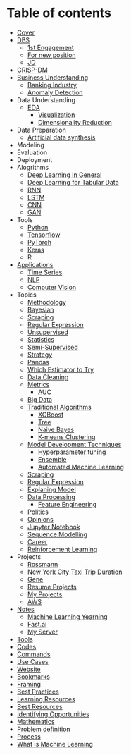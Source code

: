 # Table of contents

* [Cover](README.md)
* [DBS](dbs/README.md)
  * [1st Engagement](dbs/1st-engagement.md)
  * [For new position](dbs/for-new-position.md)
  * [JD](dbs/jd.md)
* [CRISP-DM](the-machine-learning-process.md)
* [Business Understanding](business-understanding/README.md)
  * [Banking Industry](business-understanding/fs.md)
  * [Anomaly Detection](business-understanding/anomaly-detection.md)
* Data Understanding
  * [EDA](untitled-6/eda/README.md)
    * [Visualization](untitled-6/eda/visualization.md)
    * [Dimensionality Reduction](untitled-6/eda/dimensionality-reduction.md)
* Data Preparation
  * [Artificial data synthesis](data-preparation/artificial-data-synthesis.md)
* Modeling
* Evaluation
* Deployment
* Alogrithms
  * [Deep Learning in General](alogrithms/deep-learning.md)
  * [Deep Learning for Tabular Data](alogrithms/tabular-data.md)
  * [RNN](alogrithms/rnn.md)
  * [LSTM](alogrithms/lstm.md)
  * [CNN](alogrithms/cnn.md)
  * [GAN](alogrithms/gan.md)
* Tools
  * [Python](tools/python.md)
  * [Tensorflow](tools/tensorflow.md)
  * [PyTorch](tools/pytorch.md)
  * [Keras](tools/untitled.md)
  * R
* [Applications](applications/README.md)
  * [Time Series](applications/time-series.md)
  * [NLP](applications/untitled-4.md)
  * [Computer Vision](applications/computer-vision.md)
* Topics
  * [Methodology](topics/methodology.md)
  * [Bayesian](topics/bayesian.md)
  * [Scraping](topics/scraping.md)
  * [Regular Expression](topics/regular-expression.md)
  * [Unsupervised](topics/unsupervised.md)
  * [Statistics](topics/stats.md)
  * [Semi-Supervised](topics/untitled-4-1.md)
  * [Strategy](topics/untitled.md)
  * [Pandas](topics/pandas.md)
  * [Which Estimator to Try](topics/comparing-algorithms.md)
  * [Data Cleaning](topics/data-cleaning.md)
  * [Metrics](topics/evaluating-models/README.md)
    * [AUC](topics/evaluating-models/auc.md)
  * [Big Data](topics/big-data.md)
  * [Traditional Algorithms](topics/traditional-algorithms/README.md)
    * [XGBoost](topics/traditional-algorithms/xgboost.md)
    * [Tree](topics/traditional-algorithms/tree.md)
    * [Naive Bayes](topics/traditional-algorithms/naive-bayes.md)
    * [K-means Clustering](topics/traditional-algorithms/k-means-clustering.md)
  * [Model Development Techniques](topics/model-development-techniques/README.md)
    * [Hyperparameter tuning](topics/model-development-techniques/hyperparameter-tuning.md)
    * [Ensemble](topics/model-development-techniques/ensemble.md)
    * [Automated Machine Learning](topics/model-development-techniques/automated-machine-learning.md)
  * [Scraping](topics/scraping-1.md)
  * [Regular Expression](topics/regular-expression-1.md)
  * [Explaning Model](topics/explaning-model.md)
  * [Data Processing](topics/untitled-1/README.md)
    * [Feature Engineering](topics/untitled-1/feature-engineering.md)
  * [Politics](topics/politics.md)
  * [Opinions](topics/opinions.md)
  * [Jupyter Notebook](topics/jupyter-notebook.md)
  * [Sequence Modelling](topics/sequence-modelling.md)
  * [Career](topics/career.md)
  * [Reinforcement Learning](topics/reinforcement-learning.md)
* Projects
  * [Rossmann](untitled-5/rossmann.md)
  * [New York City Taxi Trip Duration](untitled-5/new-york-city-taxi-trip-duration.md)
  * [Gene](untitled-5/gene.md)
  * [Resume Projects](untitled-5/resume-projects.md)
  * [My Projects](untitled-5/my-projects.md)
  * [AWS](untitled-5/aws.md)
* [Notes](notes/README.md)
  * [Machine Learning Yearning](notes/machine-learning-yearning.md)
  * [Fast.ai](notes/fast.ai.md)
  * [My Server](notes/my-server.md)
* [Tools](untitled.md)
* [Codes](codes.md)
* [Commands](untitled-1.md)
* [Use Cases](untitled-3.md)
* [Website](website.md)
* [Bookmarks](untitled-2.md)
* [Framing](thinking.md)
* [Best Practices](best-practices.md)
* [Learning Resources](learning-resources.md)
* [Best Resources](best-resources.md)
* [Identifying Opportunities](identifying-opportunities.md)
* [Mathematics](math.md)
* [Problem definition](analysing-problem.md)
* [Process](process.md)
* [What is Machine Learning](untitled-4.md)

